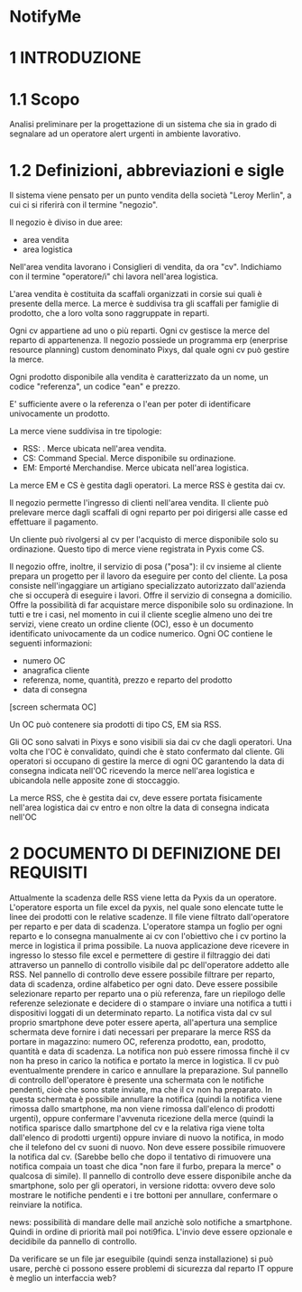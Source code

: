 # NotifyMe
# 1 INTRODUZIONE
# 1.1 Scopo
Analisi preliminare per la progettazione di un sistema che sia
in grado di segnalare ad un operatore alert urgenti in ambiente lavorativo.  

# 1.2 Definizioni, abbreviazioni e sigle
Il sistema viene pensato per un punto vendita della società "Leroy Merlin",
a cui ci si riferirà con il termine "negozio".

Il negozio è diviso in due aree:
- area vendita
- area logistica

Nell'area vendita lavorano i Consiglieri di vendita, da ora "cv".
Indichiamo con il termine "operatore/i" chi lavora nell'area logistica.

L'area vendita è costituita da scaffali organizzati in corsie sui quali è presente della merce. 
La merce è suddivisa tra gli scaffali per famiglie di prodotto, che a loro volta sono raggruppate
in reparti.

Ogni cv appartiene ad uno o più reparti.
Ogni cv gestisce la merce del reparto di appartenenza.
Il negozio possiede un programma erp (enerprise resource planning) custom denominato Pixys,
dal quale ogni cv può gestire la merce.

Ogni prodotto disponibile alla vendita è caratterizzato da un nome, un codice "referenza", un codice "ean" e prezzo.

E' sufficiente avere o la referenza o l'ean per poter di identificare univocamente un prodotto.


La merce viene suddivisa in tre tipologie:
* RSS: . Merce ubicata nell'area vendita.
* CS: Command Special. Merce disponibile su ordinazione.
* EM: Emporté Merchandise. Merce ubicata nell'area logistica.

La merce EM e CS è gestita dagli operatori.
La merce RSS è gestita dai cv.

Il negozio permette l'ingresso di clienti nell'area vendita.
Il cliente può prelevare merce dagli scaffali di ogni reparto per poi dirigersi alle casse
ed effettuare il pagamento.

Un cliente può rivolgersi al cv per l'acquisto di merce disponibile solo su ordinazione.
Questo tipo di merce viene registrata in Pyxis come CS.

Il negozio offre, inoltre, il servizio di posa ("posa"): il cv insieme al cliente prepara un
progetto per il lavoro da eseguire per conto del cliente. 
La posa consiste nell'ingaggiare un artigiano specializzato autorizzato dall'azienda che
si occuperà di eseguire i lavori.
Offre il servizio di consegna a domicilio.
Offre la possibilità di far acquistare merce disponibile solo su ordinazione.
In tutti e tre i casi, nel momento in cui il cliente sceglie almeno uno dei tre servizi, viene
creato un ordine cliente (OC), esso è un documento identificato univocamente da un codice numerico.
Ogni OC contiene le seguenti informazioni:
- numero OC
- anagrafica cliente
- referenza, nome, quantità, prezzo e reparto del prodotto
- data di consegna

[screen schermata OC]

Un OC può contenere sia prodotti di tipo CS, EM sia RSS.

Gli OC sono salvati in Pixys e sono visibili sia dai cv che dagli operatori.
Una volta che l'OC è convalidato, quindi che è stato confermato dal cliente. 
Gli operatori si occupano di gestire la merce di ogni OC garantendo la data di consegna indicata nell'OC
ricevendo la merce nell'area logistica e ubicandola nelle apposite zone di stoccaggio.

La merce RSS, che è gestita dai cv, deve essere portata fisicamente nell'area logistica dai cv entro e non oltre la data
di consegna indicata nell'OC






# 2 DOCUMENTO DI DEFINIZIONE DEI REQUISITI
 
Attualmente la scadenza delle RSS viene letta da Pyxis da un operatore.
L'operatore esporta un file excel da pyxis, nel quale sono elencate tutte le linee dei prodotti con le relative scadenze. Il file viene filtrato dall'operatore per reparto e per data di scadenza. L'operatore stampa un foglio per ogni reparto e lo consegna manualmente ai cv con l'obiettivo che i cv portino la merce in logistica il prima possibile.
La nuova applicazione deve ricevere in ingresso lo stesso file excel e permettere di gestire il filtraggio dei dati attraverso un pannello di controllo visibile dal pc dell'operatore addetto alle RSS. Nel pannello di controllo deve essere possibile filtrare per reparto, data di scadenza, ordine alfabetico per ogni dato. Deve essere possibile selezionare reparto per reparto una o più referenza, fare un riepilogo delle referenze selezionate e decidere di o stampare o inviare una notifica a tutti i dispositivi loggati di un determinato reparto. 
La notifica vista dal cv sul proprio smartphone deve poter essere aperta, all'apertura una semplice schermata deve fornire i dati necessari per preparare la merce RSS da portare in magazzino: numero OC, referenza prodotto, ean, prodotto, quantità e data di scadenza.
La notifica non può essere rimossa finchè il cv non ha preso in carico la notifica e portato la merce in logistica. Il cv può eventualmente prendere in carico e annullare la preparazione.
Sul pannello di controllo dell'operatore è presente una schermata con le notifiche pendenti, cioè che sono state inviate, ma che il cv non ha preparato. In questa schermata è possibile annullare la notifica (quindi la notifica viene rimossa dallo smartphone, ma non viene rimossa dall'elenco di prodotti urgenti), oppure confermare l'avvenuta ricezione della merce (quindi la notifica sparisce dallo smartphone del cv e la relativa riga viene tolta dall'elenco di prodotti urgenti) oppure inviare di nuovo la notifica, in modo che il telefono del cv suoni di nuovo.
Non deve essere possibile rimuovere la notifica dal cv. (Sarebbe bello che dopo il tentativo di rimuovere una notifica compaia un toast che dica "non fare il furbo, prepara la merce" o qualcosa di simile).
Il pannello di controllo deve essere disponibile anche da smartphone, solo per gli operatori, in versione ridotta: ovvero deve solo mostrare le notifiche pendenti e i tre bottoni per annullare, confermare o reinviare la notifica.

news: possibilità di mandare delle mail anzichè solo notifiche a smartphone. Quindi in ordine di priorità mail poi noti9fica. L'invio deve essere opzionale e decidibile da pannello di controllo.

Da verificare se un file jar eseguibile (quindi senza installazione) si può usare, perchè ci possono essere problemi di sicurezza dal reparto IT oppure è meglio un interfaccia web?
